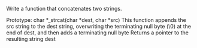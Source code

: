 Write a function that concatenates two strings.

Prototype: char *_strcat(char *dest, char *src)
This function appends the src string to the dest string, overwriting the terminating null byte (\0) at the end of dest, and then adds a terminating null byte
Returns a pointer to the resulting string dest
